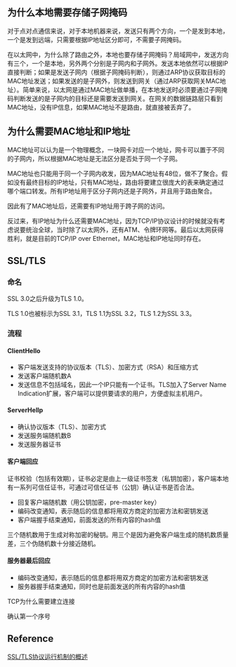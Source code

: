 ## 为什么本地需要存储子网掩码

对于点对点通信来说，对于本地机器来说，发送只有两个方向，一个是发到本地，一个是发到远端，只需要根据IP地址区分即可，不需要子网掩码。

在以太网中，为什么除了路由之外，本地也要存储子网掩码？局域网中，发送方向有三个，一个是本地，另外两个分别是子网内和子网外。发送本地依然可以根据IP直接判断；如果是发送子网内（根据子网掩码判断），则通过ARP协议获取目标的MAC地址发送；如果发送的是子网外，则发送到网关（通过ARP获取网关MAC地址）。简单来说，以太网是通过MAC地址做单播，在本地发送时必须要通过子网掩码判断发送的是子网内的目标还是需要发送到网关。在网关的数据链路层只看到MAC地址，没有IP信息，如果MAC地址不是路由，就直接被丢弃了。


## 为什么需要MAC地址和IP地址

MAC地址可以认为是一个物理概念，一块网卡对应一个地址，网卡可以置于不同的子网内，所以根据MAC地址是无法区分是否处于同一个子网。

MAC地址也只能用于同一个子网内收发，因为MAC地址有48位，做不了聚合。假如没有最终目标的IP地址，只有MAC地址，路由将要建立很庞大的表来确定通过哪个端口转发。所有IP地址用于区分子网内还是子网外，并且用于路由聚合。

因此有了MAC地址后，还需要有IP地址用于跨子网的访问。

反过来，有IP地址为什么还需要MAC地址，因为TCP/IP协议设计的时候就没有考虑说要统治全球，当时除了以太网外，还有ATM、令牌环网等。最后以太网获得胜利，就是目前的TCP/IP over Ethernet，MAC地址和IP地址同时存在。


## SSL/TLS

### 命名

SSL 3.0之后升级为TLS 1.0。

TLS 1.0也被标示为SSL 3.1，TLS 1.1为SSL 3.2，TLS 1.2为SSL 3.3。

### 流程

#### ClientHello

+ 客户端发送支持的协议版本（TLS）、加密方式（RSA）和压缩方式
+ 发送客户端随机数A
+ 发送信息不包括域名，因此一个IP只能有一个证书。TLS加入了Server Name Indication扩展，客户端可以提供要请求的用户，方便虚拟主机用户。

#### ServerHellp

+ 确认协议版本（TLS）、加密方式
+ 发送服务端随机数B
+ 发送服务器证书

#### 客户端回应

证书校验（包括有效期），证书必定是由上一级证书签发（私钥加密），客户端本地有一系列可信任证书，可通过可信任证书（公钥）确认证书是否合法。

+ 回复客户端随机数（用公钥加密，pre-master key）
+ 编码改变通知，表示随后的信息都将用双方商定的加密方法和密钥发送
+ 客户端握手结束通知，前面发送的所有内容的hash值

三个随机数用于生成对称加密的秘钥。用三个是因为避免客户端生成的随机数质量差，三个伪随机数十分接近随机。

#### 服务器最后回应

+ 编码改变通知，表示随后的信息都将用双方商定的加密方法和密钥发送
+ 服务器握手结束通知，同时也是前面发送的所有内容的hash值


TCP为什么需要建立连接

确认第一个序号


## Reference

[SSL/TLS协议运行机制的概述](https://www.ruanyifeng.com/blog/2014/02/ssl_tls.html)
